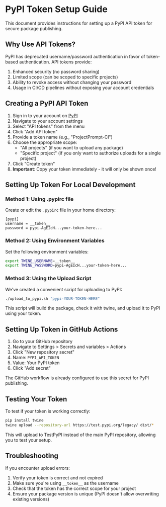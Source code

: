 # PyPI Token Setup Guide

This document provides instructions for setting up a PyPI API token for secure package publishing.

## Why Use API Tokens?

PyPI has deprecated username/password authentication in favor of token-based authentication. API tokens provide:

1. Enhanced security (no password sharing)
2. Limited scope (can be scoped to specific projects)
3. Ability to revoke access without changing your password
4. Usage in CI/CD pipelines without exposing your account credentials

## Creating a PyPI API Token

1. Sign in to your account on [PyPI](https://pypi.org/)
2. Navigate to your account settings
3. Select "API tokens" from the menu
4. Click "Add API token"
5. Provide a token name (e.g., "ProjectPrompt-CI")
6. Choose the appropriate scope:
   - "All projects" (if you want to upload any package)
   - "Specific project" (if you only want to authorize uploads for a single project)
7. Click "Create token"
8. **Important**: Copy your token immediately - it will only be shown once!

## Setting Up Token For Local Development

### Method 1: Using .pypirc file

Create or edit the `.pypirc` file in your home directory:

```
[pypi]
username = __token__
password = pypi-AgEIcH...your-token-here...
```

### Method 2: Using Environment Variables

Set the following environment variables:

```bash
export TWINE_USERNAME=__token__
export TWINE_PASSWORD=pypi-AgEIcH...your-token-here...
```

### Method 3: Using the Upload Script

We've created a convenient script for uploading to PyPI:

```bash
./upload_to_pypi.sh "pypi-YOUR-TOKEN-HERE"
```

This script will build the package, check it with twine, and upload it to PyPI using your token.

## Setting Up Token in GitHub Actions

1. Go to your GitHub repository
2. Navigate to Settings > Secrets and variables > Actions
3. Click "New repository secret"
4. Name: `PYPI_API_TOKEN`
5. Value: Your PyPI token
6. Click "Add secret"

The GitHub workflow is already configured to use this secret for PyPI publishing.

## Testing Your Token

To test if your token is working correctly:

```bash
pip install twine
twine upload --repository-url https://test.pypi.org/legacy/ dist/*
```

This will upload to TestPyPI instead of the main PyPI repository, allowing you to test your setup.

## Troubleshooting

If you encounter upload errors:

1. Verify your token is correct and not expired
2. Make sure you're using `__token__` as the username 
3. Check that the token has the correct scope for your project
4. Ensure your package version is unique (PyPI doesn't allow overwriting existing versions)